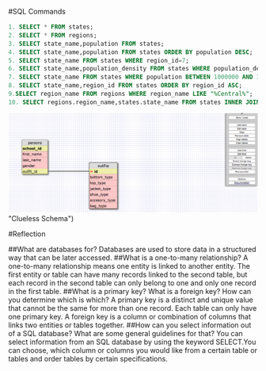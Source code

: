 #SQL Commands
```sql
1. SELECT * FROM states;
2. SELECT * FROM regions;
3. SELECT state_name,population FROM states;
4. SELECT state_name,population FROM states ORDER BY population DESC;
5. SELECT state_name FROM states WHERE region_id=7;
6. SELECT state_name,population_density FROM states WHERE population_density>50 ORDER BY population_density;
7. SELECT state_name FROM states WHERE population BETWEEN 1000000 AND 1500000;
8. SELECT state_name,region_id FROM states ORDER BY region_id ASC;
9.SELECT region_name FROM regions WHERE region_name LIKE "%Central%";
10. SELECT regions.region_name,states.state_name FROM states INNER JOIN regions ON states.region_id=regions.id ORDER BY regions.id ASC;
```

![alt text](clueless_schema.png) "Clueless Schema")


#Reflection

##What are databases for?
  Databases are used to store data in a structured way that can be later accessed.
##What is a one-to-many relationship?
  A one-to-many relationship means one entity is linked to another entity. The first entity or table can have many records linked to the second table, but each record in the second table can only belong to one and only one record in the first table.
##What is a primary key? What is a foreign key? How can you determine which is which?
  A primary key is a distinct and unique value that cannot be the same for more than one record. Each table can only have one primary key. A foreign key is a column or combination of columns that links two entities or tables together.
##How can you select information out of a SQL database? What are some general guidelines for that?
  You can select information from an SQL database by using the keyword SELECT.You can choose, which column or columns you would like from a certain table or tables and order tables by certain specifications.